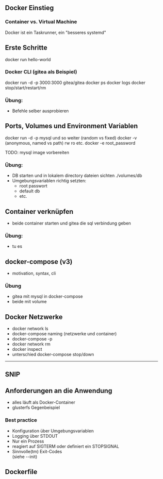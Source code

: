 
## Docker Einstieg

### Container vs. Virtual Machine
 Docker ist ein Taskrunner, ein "besseres systemd"

 
## Erste Schritte
 docker run hello-world

### Docker CLI (gitea als Beispiel)
 docker run -d -p 3000:3000 gitea/gitea
 docker ps
 docker logs
 docker stop/start/restart/rm

### Übung: 
 - Befehle selber ausprobieren


## Ports, Volumes und Environment Variablen
 docker run -d -p mysql und so weiter
  (random vs fixed)
 docker -v 
  (anonymous, named vs path) rw ro etc.
  docker -e root_password
 
 TODO: mysql image vorbereiten
  
### Übung:
 - DB starten und in lokalem directory dateien sichten ./volumes/db
 - Umgebungsvariablen richtig setzten:
   - root passwort
   - default db
   - etc.
 
 
## Container verknüpfen
 - beide container starten und gitea die sql verbindung geben

### Übung:
 - tu es
 
## docker-compose (v3)
 - motivation, syntax, cli
 
### Übung
 - gitea mit mysql in docker-compose
 - beide mit volume

## Docker Netzwerke
 - docker network ls
 - docker-compose naming (netzwerke und container)
 - docker-compose -p
 - docker network rm
 - docker inspect
 - unterschied docker-compose stop/down 
   




----
SNIP
----
 
## Anforderungen an die Anwendung

 - alles läuft als Docker-Container
 - glusterfs Gegenbeispiel
 
### Best practice

 - Konfiguration über Umgebungsvariablen
 - Logging über STDOUT
 - Nur ein Prozess
 - reagiert auf SIGTERM oder definiert ein STOPSIGNAL
 - Sinnvolle(tm) Exit-Codes  
  (siehe --init)
  


## Dockerfile
 
 
 